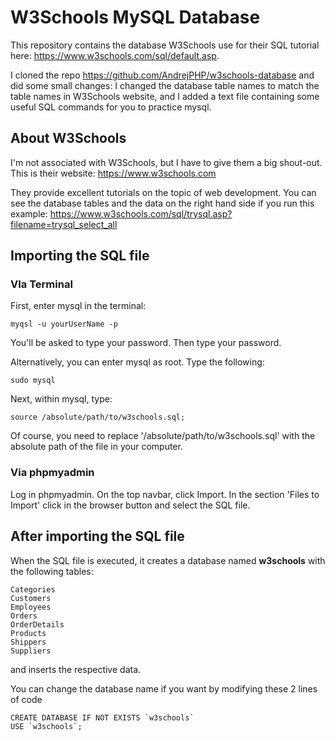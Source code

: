 # W3Schools MySQL Database
This repository contains the database W3Schools use for their SQL tutorial here: https://www.w3schools.com/sql/default.asp.

I cloned the repo https://github.com/AndrejPHP/w3schools-database and did some small changes: I changed the database table names to match the table names in W3Schools website, and I added a text file containing some useful SQL commands for you to practice mysql.

## About W3Schools

I'm not associated with W3Schools, but I have to give them a big shout-out. This is their website: https://www.w3schools.com

They provide excellent tutorials on the topic of web development.  You can see the database tables and the data on the right hand side if you run this example: https://www.w3schools.com/sql/trysql.asp?filename=trysql_select_all

## Importing the SQL file

### VIa Terminal

First, enter mysql in the terminal:
```
myqsl -u yourUserName -p
```
You'll be asked to type your password. Then type your password.

Alternatively, you can enter mysql as root. Type the following:
```
sudo mysql
```
Next, within mysql, type:
```
source /absolute/path/to/w3schools.sql;
```
Of course, you need to replace '/absolute/path/to/w3schools.sql' with the absolute path of the file in your computer.

### Via phpmyadmin

Log in phpmyadmin. On the top navbar, click Import. In the section 'Files to Import' click in the browser button and select the SQL file.

## After importing the SQL file

When the SQL file is executed, it creates a database named __w3schools__ with the following tables:

    Categories
    Customers
    Employees
    Orders
    OrderDetails
    Products
    Shippers
    Suppliers
    
and inserts the respective data. 

You can change the database name if you want by modifying these 2 lines of code

    CREATE DATABASE IF NOT EXISTS `w3schools`
    USE `w3schools`;
    
  
